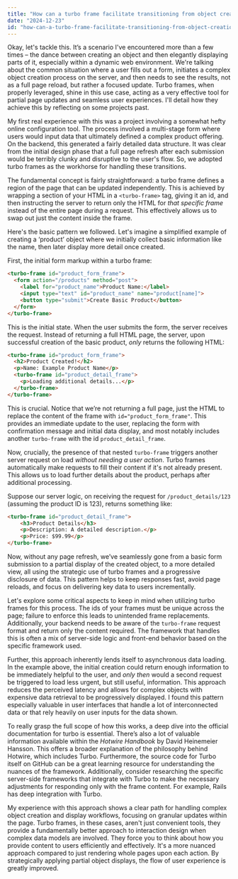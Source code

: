 ```yaml
---
title: "How can a turbo frame facilitate transitioning from object creation to partial object display?"
date: "2024-12-23"
id: "how-can-a-turbo-frame-facilitate-transitioning-from-object-creation-to-partial-object-display"
---
```


Okay, let's tackle this. It’s a scenario I've encountered more than a few times – the dance between creating an object and then elegantly displaying parts of it, especially within a dynamic web environment. We're talking about the common situation where a user fills out a form, initiates a complex object creation process on the server, and then needs to see the results, not as a full page reload, but rather a focused update. Turbo frames, when properly leveraged, shine in this use case, acting as a very effective tool for partial page updates and seamless user experiences. I'll detail how they achieve this by reflecting on some projects past.

My first real experience with this was a project involving a somewhat hefty online configuration tool. The process involved a multi-stage form where users would input data that ultimately defined a complex product offering. On the backend, this generated a fairly detailed data structure. It was clear from the initial design phase that a full page refresh after each submission would be terribly clunky and disruptive to the user's flow. So, we adopted turbo frames as the workhorse for handling these transitions.

The fundamental concept is fairly straightforward: a turbo frame defines a region of the page that can be updated independently. This is achieved by wrapping a section of your HTML in a `<turbo-frame>` tag, giving it an id, and then instructing the server to return only the HTML for *that specific frame* instead of the entire page during a request. This effectively allows us to swap out just the content inside the frame.

Here's the basic pattern we followed. Let's imagine a simplified example of creating a ‘product’ object where we initially collect basic information like the name, then later display more detail once created.

First, the initial form markup within a turbo frame:

```html
<turbo-frame id="product_form_frame">
  <form action="/products" method="post">
    <label for="product_name">Product Name:</label>
    <input type="text" id="product_name" name="product[name]">
    <button type="submit">Create Basic Product</button>
  </form>
</turbo-frame>
```

This is the initial state. When the user submits the form, the server receives the request. Instead of returning a full HTML page, the server, upon successful creation of the basic product, *only* returns the following HTML:

```html
<turbo-frame id="product_form_frame">
  <h2>Product Created!</h2>
  <p>Name: Example Product Name</p>
  <turbo-frame id="product_detail_frame">
    <p>Loading additional details...</p>
  </turbo-frame>
</turbo-frame>
```

This is crucial. Notice that we’re not returning a full page, just the HTML to replace the content of the frame with `id="product_form_frame"`. This provides an immediate update to the user, replacing the form with confirmation message and initial data display, and most notably includes another `turbo-frame` with the id `product_detail_frame`.

Now, crucially, the presence of that nested `turbo-frame` triggers another server request on load *without needing a user action*. Turbo frames automatically make requests to fill their content if it's not already present. This allows us to load further details about the product, perhaps after additional processing.

Suppose our server logic, on receiving the request for `/product_details/123` (assuming the product ID is 123), returns something like:

```html
<turbo-frame id="product_detail_frame">
    <h3>Product Details</h3>
    <p>Description: A detailed description.</p>
    <p>Price: $99.99</p>
</turbo-frame>
```

Now, without any page refresh, we’ve seamlessly gone from a basic form submission to a partial display of the created object, to a more detailed view, all using the strategic use of turbo frames and a progressive disclosure of data. This pattern helps to keep responses fast, avoid page reloads, and focus on delivering key data to users incrementally.

Let's explore some critical aspects to keep in mind when utilizing turbo frames for this process. The ids of your frames must be unique across the page; failure to enforce this leads to unintended frame replacements. Additionally, your backend needs to be aware of the `turbo-frame` request format and return only the content required. The framework that handles this is often a mix of server-side logic and front-end behavior based on the specific framework used.

Further, this approach inherently lends itself to asynchronous data loading. In the example above, the initial creation could return enough information to be immediately helpful to the user, and *only then* would a second request be triggered to load less urgent, but still useful, information. This approach reduces the perceived latency and allows for complex objects with expensive data retrieval to be progressively displayed. I found this pattern especially valuable in user interfaces that handle a lot of interconnected data or that rely heavily on user inputs for the data shown.

To really grasp the full scope of how this works, a deep dive into the official documentation for turbo is essential. There’s also a lot of valuable information available within the *Hotwire Handbook* by David Heinemeier Hansson. This offers a broader explanation of the philosophy behind Hotwire, which includes Turbo. Furthermore, the source code for Turbo itself on GitHub can be a great learning resource for understanding the nuances of the framework. Additionally, consider researching the specific server-side frameworks that integrate with Turbo to make the necessary adjustments for responding only with the frame content. For example, Rails has deep integration with Turbo.

My experience with this approach shows a clear path for handling complex object creation and display workflows, focusing on granular updates within the page. Turbo frames, in these cases, aren't just convenient tools, they provide a fundamentally better approach to interaction design when complex data models are involved. They force you to think about how you provide content to users efficiently and effectively. It's a more nuanced approach compared to just rendering whole pages upon each action. By strategically applying partial object displays, the flow of user experience is greatly improved.

